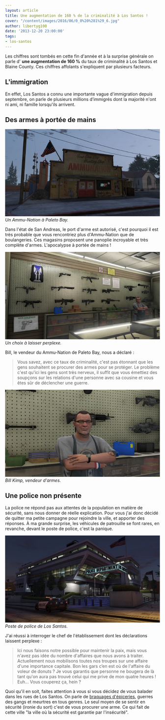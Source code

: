 ```yaml
---
layout: article
title: Une augmentation de 160 % de la criminalité à Los Santos !
cover: "/content/images/2016/06/0_0%20%281%29_6.jpg"
author: libertyg100
date: '2013-12-20 23:00:00'
tags:
- los-santos
---
```


Les chiffres sont tombés en cette fin d'année et à la surprise générale on parle d' **une augmentation de 160 %** du taux de criminalité à Los Santos et Blaine County. Ces chiffres affolants s'expliquent par plusieurs facteurs.

## L'immigration

En effet, Los Santos a connu une importante vague d'immigration depuis septembre, on parle de plusieurs millions d’immigrés dont la majorité n'ont ni ami, ni famille lorsqu'ils arrivent.

## Des armes à portée de mains

![Un Ammu-Nation à Paleto Bay.](/content/images/2016/06/Ammunatin.jpg)
_Un Ammu-Nation à Paleto Bay._

Dans l'état de San Andreas, le port d'arme est autorisé, c'est pourquoi il est très probable que vous rencontriez plus d'Ammu-Nation que de boulangeries. Ces magasins proposent une panoplie incroyable et très complète d'armes. L'apocalypse à portée de mains !

![Un choix à laisser perplexe.](/content/images/2016/06/Armes_0.jpg)
_Un choix à laisser perplexe._

Bill, le vendeur du Ammu-Nation de Paleto Bay, nous a déclaré :

> Vous savez, avec ce taux de criminalité, c'est pas étonnant que les gens souhaitent se procurer des armes pour se protéger. Le problème c'est qu'ici les gens sont très nerveux, il suffit que vous émettiez des soupçons sur les relations d'une personne avec sa cousine et vous êtes sûr de déclencher une guerre.

![Bill Kimp, vendeur d'armes.](/content/images/2016/06/Bill_0.jpg)
_Bill Kimp, vendeur d'armes._

## Une police non présente

La police ne répond pas aux attentes de la population en matière de sécurité, sans nous donner de réelle explication. Pour vous j'ai donc décidé de quitter ma petite campagne pour rejoindre la ville, et apporter des réponses. À ma grande surprise, les véhicules de patrouille se font rares, en revanche, devant le poste de police, c'est la panique.

![Poste de police de Los Santos.](/content/images/2016/06/Police_0.jpg)
_Poste de police de Los Santos._

J'ai réussi à interroger le chef de l'établissement dont les déclarations laissent perplexe :

> Ici nous faisons notre possible pour maintenir la paix, mais vous n'avez pas idée du nombre d'affaires que nous avons à traiter. Actuellement nous mobilisons toutes nos troupes sur une affaire d'une importance capitale. Bon les gars c’en est où de l'affaire du voleur de donuts ? Je vous garantis que personne ne bougera de là tant qu'on aura pas trouvé celui qui me prive de mon quatre heures ! Euh... Vous couperez ça, hein ?

Quoi qu'il en soit, faites attention à vous si vous décidez de vous balader dans les rues de Los Santos. On parle de [braquages d'épiceries](/2013/12/10/les-supermarches--cibles-favorites-des-braqueurs-amateurs/), guerres des gangs et meurtres en tous genres. Le seul moyen de se sentir en sécurité (ironie du sort) c'est de vous procurer une arme. Ce qui fait de cette ville "la ville où la sécurité est garantie par l'insécurité".